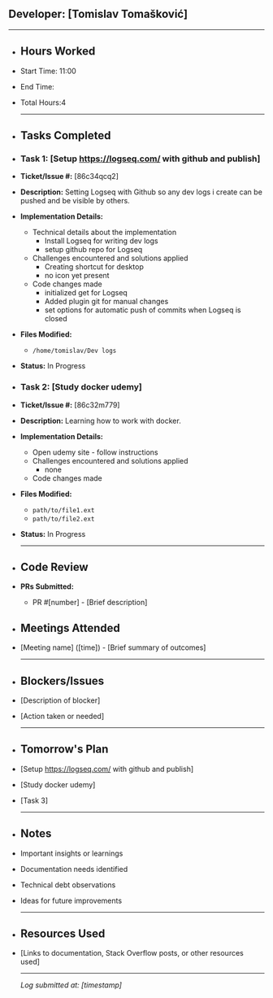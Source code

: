 ## Developer: [Tomislav Tomašković]

---
- ## Hours Worked
- Start Time: 11:00
- End Time:
- Total Hours:4
  
  ---
- ## Tasks Completed
- ### Task 1: [Setup https://logseq.com/ with github and publish]
- **Ticket/Issue #:** [86c34qcq2]
- **Description:** Setting Logseq with Github so any dev logs i create can be pushed and be visible by others.
- **Implementation Details:**
	- Technical details about the implementation
		- Install Logseq for writing dev logs
		- setup github repo for Logseq
	- Challenges encountered and solutions applied
		- Creating shortcut for desktop
		- no icon yet present
	- Code changes made
		- initialized get for Logseq
		- Added plugin git for manual changes
		- set options for automatic push of commits when Logseq is closed
- **Files Modified:**
	- `/home/tomislav/Dev logs`
- **Status:** In Progress
- ### Task 2: [Study docker udemy]
- **Ticket/Issue #:** [86c32m779]
- **Description:** Learning how to work with docker.
- **Implementation Details:**
	- Open udemy site - follow instructions
	- Challenges encountered and solutions applied
		- none
	- Code changes made
- **Files Modified:**
	- `path/to/file1.ext`
	- `path/to/file2.ext`
- **Status:** In Progress
  
  ---
- ## Code Review
- **PRs Submitted:**
	- PR #[number] - [Brief description]
- ## Meetings Attended
- [Meeting name] ([time]) - [Brief summary of outcomes]
  
  ---
- ## Blockers/Issues
- [Description of blocker]
- [Action taken or needed]
  
  ---
- ## Tomorrow's Plan
- [Setup https://logseq.com/ with github and publish]
- [Study docker udemy]
- [Task 3]
  
  ---
- ## Notes
- Important insights or learnings
- Documentation needs identified
- Technical debt observations
- Ideas for future improvements
  
  ---
- ## Resources Used
- [Links to documentation, Stack Overflow posts, or other resources used]
  
  ---
  
  *Log submitted at: [timestamp]*